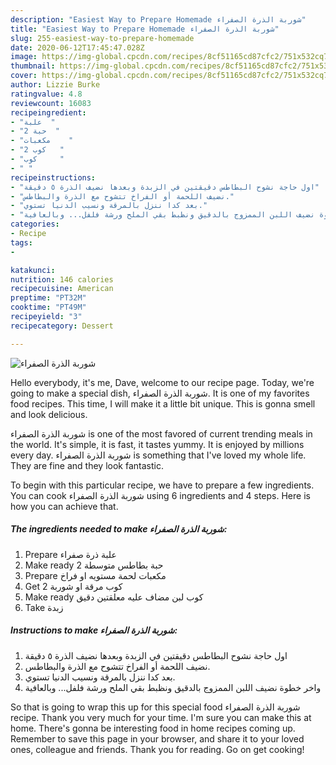 ```yaml
---
description: "Easiest Way to Prepare Homemade شوربة الذرة الصفراء"
title: "Easiest Way to Prepare Homemade شوربة الذرة الصفراء"
slug: 255-easiest-way-to-prepare-homemade
date: 2020-06-12T17:45:47.028Z
image: https://img-global.cpcdn.com/recipes/8cf51165cd87cfc2/751x532cq70/الصورة-الرئيسية-لوصفةشوربة-الذرة-الصفراء.jpg
thumbnail: https://img-global.cpcdn.com/recipes/8cf51165cd87cfc2/751x532cq70/الصورة-الرئيسية-لوصفةشوربة-الذرة-الصفراء.jpg
cover: https://img-global.cpcdn.com/recipes/8cf51165cd87cfc2/751x532cq70/الصورة-الرئيسية-لوصفةشوربة-الذرة-الصفراء.jpg
author: Lizzie Burke
ratingvalue: 4.8
reviewcount: 16083
recipeingredient:
- "علبة  "
- "2 حبة  "
- "مكعبات    "
- "2 كوب   "
- "كوب     "
- " "
recipeinstructions:
- "اول حاجة نشوح البطاطس دقيقتين في الزبدة وبعدها نضيف الذرة ٥ دقيقة"
- "نضيف اللحمة أو الفراخ تتشوح مع الذرة والبطاطس."
- "بعد كدا ننزل بالمرقة ونسيب الدنيا تستوي."
- "واخر خطوة نضيف اللبن الممزوج بالدقيق ونظبط بقي الملح ورشة فلفل... وبالعافية"
categories:
- Recipe
tags:
- 

katakunci:  
nutrition: 146 calories
recipecuisine: American
preptime: "PT32M"
cooktime: "PT49M"
recipeyield: "3"
recipecategory: Dessert

---
```



![شوربة الذرة الصفراء](https://img-global.cpcdn.com/recipes/8cf51165cd87cfc2/751x532cq70/الصورة-الرئيسية-لوصفةشوربة-الذرة-الصفراء.jpg)

Hello everybody, it's me, Dave, welcome to our recipe page. Today, we're going to make a special dish, شوربة الذرة الصفراء. It is one of my favorites food recipes. This time, I will make it a little bit unique. This is gonna smell and look delicious.

شوربة الذرة الصفراء is one of the most favored of current trending meals in the world. It's simple, it is fast, it tastes yummy. It is enjoyed by millions every day. شوربة الذرة الصفراء is something that I've loved my whole life. They are fine and they look fantastic.




To begin with this particular recipe, we have to prepare a few ingredients. You can cook شوربة الذرة الصفراء using 6 ingredients and 4 steps. Here is how you can achieve that.

<!--inarticleads1-->

##### The ingredients needed to make شوربة الذرة الصفراء:

1. Prepare علبة ذرة صفراء
1. Make ready 2 حبة بطاطس متوسطة
1. Prepare مكعبات لحمة مستويه او فراخ
1. Get 2 كوب مرقة او شوربة
1. Make ready كوب لبن مضاف عليه معلقتين دقيق
1. Take  زبدة




<!--inarticleads2-->

##### Instructions to make شوربة الذرة الصفراء:

1. اول حاجة نشوح البطاطس دقيقتين في الزبدة وبعدها نضيف الذرة ٥ دقيقة
1. نضيف اللحمة أو الفراخ تتشوح مع الذرة والبطاطس.
1. بعد كدا ننزل بالمرقة ونسيب الدنيا تستوي.
1. واخر خطوة نضيف اللبن الممزوج بالدقيق ونظبط بقي الملح ورشة فلفل... وبالعافية




So that is going to wrap this up for this special food شوربة الذرة الصفراء recipe. Thank you very much for your time. I'm sure you can make this at home. There's gonna be interesting food in home recipes coming up. Remember to save this page in your browser, and share it to your loved ones, colleague and friends. Thank you for reading. Go on get cooking!
